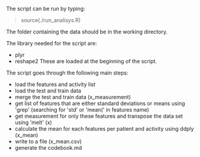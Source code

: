 The script can be run by typing:
> source(./run_analisys.R)

The folder containing the data should be in the working directory.

The library needed for the script are:
* plyr
* reshape2
These are loaded at the beginning of the script.

The script goes through the following main steps:
* load the features and activity list
* load the test and train data
* merge the test and train data (x_measurement)
* get list of features that are either standard deviations or means using 'grep' (searching for 'std' or 'mean(' in features name)
* get measurement for only these features and transpose the data set using 'melt' (x)
* calculate the mean for each features per patient and activity using ddply (x_mean)
* write to a file (x_mean.csv)
* generate the codebook.md
